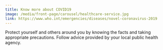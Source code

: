 ```yaml
---
title: Know more about COVID19
image: /media/front-page/carousel/healthcare-service.jpg
link: https://www.who.int/emergencies/diseases/novel-coronavirus-2019
---
```

Protect yourself and others around you by knowing the facts and taking appropriate precautions. Follow advice provided by your local public health agency.